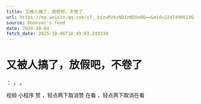 ```yaml
---
title: 又被人搞了，放假吧，不卷了
url: https://mp.weixin.qq.com/s?__biz=MzkzNDIzNDUxOQ==&mid=2247490613&idx=1&sn=4dece048c0a144c9a242476aa137fde1
source: Doonsec's feed
date: 2024-10-04
fetch_date: 2025-10-06T18:49:03.249339
---
```


# 又被人搞了，放假吧，不卷了

：
，
。

视频
小程序
赞
，轻点两下取消赞
在看
，轻点两下取消在看